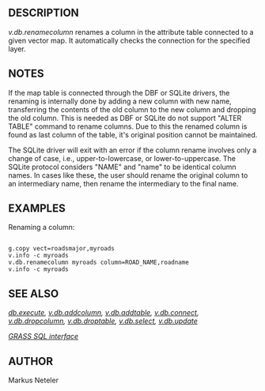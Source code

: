 
## DESCRIPTION

*v.db.renamecolumn* renames a column in the attribute table connected
to a given vector map. It automatically checks the connection for the specified
layer.

## NOTES

If the map table is connected through the DBF or SQLite drivers, the renaming
is internally done by adding a new column with new name, transferring the contents
of the old column to the new column and dropping the old column. This is needed
as DBF or SQLite do not support "ALTER TABLE" command to rename columns. Due to
this the renamed column is found as last column of the table, it's original position
cannot be maintained.

The SQLite driver will exit with an error if the column rename involves only a change of
case, i.e., upper-to-lowercase, or lower-to-uppercase. The SQLite protocol considers "NAME"
and "name" to be identical column names. In cases like these, the user should rename the original
column to an intermediary name, then rename the intermediary to the final name.

## EXAMPLES

Renaming a column:

```

g.copy vect=roadsmajor,myroads
v.info -c myroads
v.db.renamecolumn myroads column=ROAD_NAME,roadname
v.info -c myroads

```

## SEE ALSO

*[db.execute](db.execute.html),
[v.db.addcolumn](v.db.addcolumn.html),
[v.db.addtable](v.db.addtable.html),
[v.db.connect](v.db.connect.html),
[v.db.dropcolumn](v.db.dropcolumn.html),
[v.db.droptable](v.db.droptable.html),
[v.db.select](v.db.select.html),
[v.db.update](v.db.update.html)*

*[GRASS SQL interface](sql.html)*

## AUTHOR

Markus Neteler
